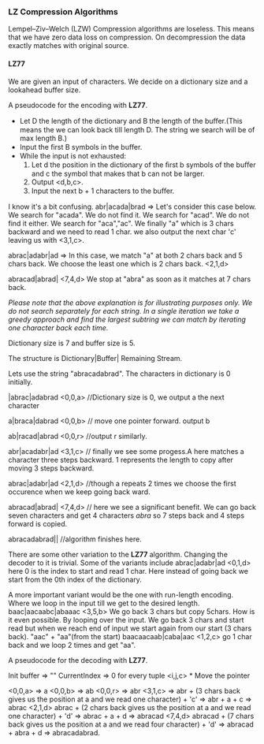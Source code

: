 ### LZ Compression Algorithms
Lempel–Ziv–Welch (LZW) Compression algorithms are loseless. This means that we have zero data loss on compression. On decompression the data exactly matches with original source.

#### LZ77

We are given an input of characters. We decide on a dictionary size and a lookahead buffer size.

A pseudocode for the encoding with **LZ77**.

* Let D the length of the dictionary and B the length of the buﬀer.(This means the we can look back till length D. The string we search will be of max length B.)
* Input the ﬁrst B symbols in the buﬀer.
* While the input is not exhausted:
    1.  Let d the position in the dictionary of the ﬁrst b symbols of the buﬀer and c the symbol that makes that b can not be larger.
    2. Output <d,b,c>.
    3. Input the next b + 1 characters to the buﬀer.

I know it's a bit confusing. 
abr|acada|brad => Let's consider this case below. We search for "acada". We do not find it. We search for "acad". We do not find it either. We search for "aca","ac". We finally "a" which is 3 chars backward and we need to read 1 char. we also output the next char 'c' leaving us with <3,1,c>.

abrac|adabr|ad => In this case, we match "a" at both 2 chars back and 5 chars back. We choose the least one which is 2 chars back. <2,1,d>

abracad|abrad|  <7,4,d> We stop at "abra" as soon as it matches at 7 chars back.

*Please note that the above explanation is for illustrating purposes only. We do not search separately for each string. In a single iteration we take a greedy approach and find the largest subtring we can match by iterating one character back each time.*

Dictionary size is 7 and buffer size is 5.

The structure is Dictionary|Buffer| Remaining Stream.

Lets use the string "abracadabrad". The characters in dictionary is 0 initially.

|abrac|adabrad  <0,0,a>  //Dictionary size is 0, we output a the next character

a|braca|dabrad  <0,0,b>  // move one pointer forward. output b

ab|racad|abrad  <0,0,r>  //output r similarly.

abr|acadabr|ad  <3,1,c> // finally we see some progess.A here matches a character three steps backward. 1 represents the length to copy after moving 3 steps backward.

abrac|adabr|ad  <2,1,d> //though a repeats 2 times we choose the first occurence when we keep going back ward.

abracad|abrad|  <7,4,d> // here we see a significant benefit. We can go back seven characters and get 4 characters _abra_ so 7 steps back and 4 steps forward is copied.

abracadabrad|| //algorithm finishes here.

There are some other variation to the **LZ77** algorithm. Changing the decoder to it is trivial. 
Some of the variants include 
abrac|adabr|ad <0,1,d> here 0 is the index to start and read 1 char.
Here instead of going back we start from the 0th index of the dictionary.

A more important variant would be the one with run-length encoding.
Where we loop in the input till we get to the desired length.
baac|aacaabc|abaaac  <3,5,b>
We go back 3 chars but copy 5chars. How is it even possible. By looping over the input. We go back 3 chars and start read but when we reach end of input we start again from our start (3 chars back). "aac" + "aa"(from the start)
baacaacaab|caba|aac <1,2,c> go 1 char back and we loop 2 times and get "aa".

A pseudocode for the decoding with **LZ77**.

Init buffer => ""
CurrentIndex => 0
for every tuple <i,j,c>
    * Move the pointer

<0,0,a>  => a
<0,0,b>  => ab
<0,0,r>  => abr
<3,1,c>  => abr + (3 chars back gives us the position at a and we read one character) + 'c' => abr + a + c => abrac 
<2,1,d> abrac + (2 chars back gives us the position at a and we read one character) + 'd' => abrac + a + d => abracad 
<7,4,d> abracad + (7 chars back gives us the position at a and we read four character) + 'd' => abracad + abra + d => abracadabrad.










